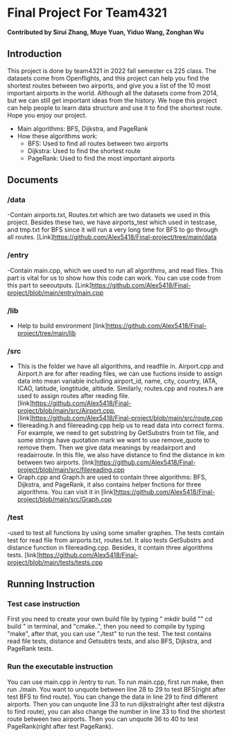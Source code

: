 # Final Project For Team4321
**Contributed by Sirui Zhang, Muye Yuan, Yiduo Wang, Zonghan Wu** 
## Introduction
This project is done by team4321 in 2022 fall semester cs 225 class. The datasets come from Openflights, and this project can help you find the shortest routes between two airports, and give you a list of the 10 most important airports in the world. Although all the datasets come from 2014, but we can still get important ideas from the history. We hope this project can help people to learn data structure and use it to find the shortest route. Hope you enjoy our project.
- Main algorithms: BFS, Dijkstra, and PageRank
- How these algorithms work:
  - BFS: Used to find all routes between two airports
  - Dijkstra: Used to find the shortest route
  - PageRank: Used to find the most important airports
## Documents
### /data
  -Contain airports.txt, Routes.txt which are two datasets we used in this project. Besides these two, we have airports_test which used in testcase, and tmp.txt for BFS since it will run a very long time for BFS to go through all routes. [Link]https://github.com/Alex5418/Final-project/tree/main/data
### /entry
  -Contain main.cpp, which we used to run all algorithms, and read files. This part is vital for us to show how this code can work. You can use code from this part to seeoutputs. [Link]https://github.com/Alex5418/Final-project/blob/main/entry/main.cpp
### /lib
 - Help to build environment [link]https://github.com/Alex5418/Final-project/tree/main/lib
### /src
  - This is the folder we have all algorithms, and readfile in. Airport.cpp and Airport.h are for after reading files, we can use fuctions inside to assign data into mean variable including airport_id, name, city, country, IATA, ICAO, latitude, longtitude, altitude. Similarly, routes.cpp and routes.h are used to assign routes after reading file. [link]https://github.com/Alex5418/Final-project/blob/main/src/Airport.cpp, [link]https://github.com/Alex5418/Final-project/blob/main/src/route.cpp
  - filereading.h and filereading.cpp help us to read data into correct forms. For example, we need to get substring by GetSubstrs from txt file, and some strings have quotation mark we want to use remove_quote to remove them. Then we give data meanings by readairport and readairroute. In this file, we also have distance to find the distance in km between two airports. [link]https://github.com/Alex5418/Final-project/blob/main/src/filereading.cpp
  - Graph.cpp and Graph.h are used to contain three algorithms: BFS, Dijkstra, and PageRank, it also contains helper fnctions for three algorithms. You can visit it in [link]https://github.com/Alex5418/Final-project/blob/main/src/Graph.cpp
### /test
 -used to test all functions by using some smaller graphes. The tests contain test for read file from airports.txt, routes.txt. It also tests GetSubstrs and distance function in filereading.cpp. Besides, it contain three algorithms tests. [link]https://github.com/Alex5418/Final-project/blob/main/tests/tests.cpp

## Running Instruction
### Test case instruction
First you need to create your own build file by typing " mkdir build "" cd build " in terminal, and "cmake..", then you need to compile by typing "make", after that, you can use "./test" to run the test. The test contains read file tests, distance and Getsubtrs tests, and also BFS, Dijkstra, and PageRank tests.
### Run the executable instruction
You can use main.cpp in /entry to run. To run main.cpp, first run make, then run ./main. You want to unquote between line 28 to 29 to test BFS(right after test BFS to find route). You can change the data in line 29 to find different airports. Then you can unquote line 33 to run dijkstra(right after test dijkstra to find route), you can also change the number in line 33 to find the shortest route between two airports. Then you can unquote 36 to 40 to test PageRank(right after test PageRank).

